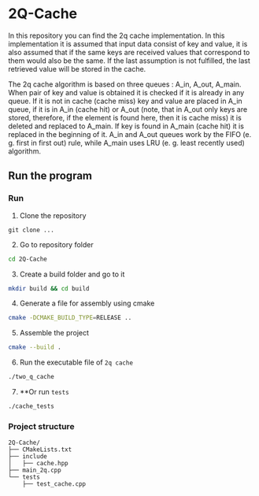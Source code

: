 # 2Q-Cache

In this repository you can find the 2q cache implementation. In this implementation it is assumed that input data consist of key and value, it is also assumed that if the same keys are received values that correspond to them would also be the same. If the last assumption is not fulfilled, the last retrieved value will be stored in the cache.

The 2q cache algorithm is based on three queues : A_in, A_out, A_main. When pair of key and value is obtained it is checked if it is already in any queue. If it is not in cache (cache miss) key and value are placed in A_in queue, if it is in A_in (cache hit) or A_out (note, that in A_out only keys are stored, therefore, if the element is found here, then it is cache miss) it is deleted and replaced to A_main. If key is found in A_main (cache hit) it is replaced in the beginning of it. A_in and A_out queues work by the FIFO (e. g. first in first out) rule, while A_main uses LRU (e. g. least recently used) algorithm. 

## Run the program
### Run
1) Clone the repository
```shell
git clone ...
```
2) Go to repository folder
```bash
cd 2Q-Cache
```
3) Create a build folder and go to it
```bash
mkdir build && cd build
```
4) Generate a file for assembly using cmake
```bash
cmake -DCMAKE_BUILD_TYPE=RELEASE ..
```
5) Assemble the project
```bash
cmake --build .
```
6) Run the executable file of `2q cache`
```bash
./two_q_cache
```
7) **Or run `tests`
```bash
./cache_tests
```
### Project structure
```tree
2Q-Cache/
├── CMakeLists.txt
├── include
│   ├── cache.hpp 
├── main_2q.cpp
└── tests
    ├── test_cache.cpp
```